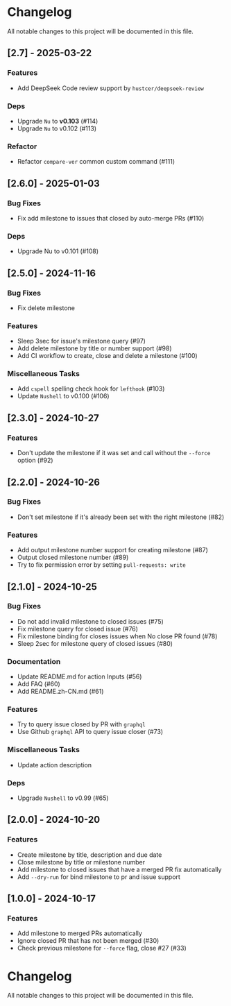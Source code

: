 # Changelog
All notable changes to this project will be documented in this file.

## [2.7] - 2025-03-22

### Features

- Add DeepSeek Code review support by `hustcer/deepseek-review`

### Deps

- Upgrade `Nu` to **v0.103** (#114)
- Upgrade `Nu` to v0.102 (#113)

### Refactor

- Refactor `compare-ver` common custom command (#111)

## [2.6.0] - 2025-01-03

### Bug Fixes

- Fix add milestone to issues that closed by auto-merge PRs (#110)

### Deps

- Upgrade Nu to v0.101 (#108)

## [2.5.0] - 2024-11-16

### Bug Fixes

- Fix delete milestone

### Features

- Sleep 3sec for issue's milestone query (#97)
- Add delete milestone by title or number support (#98)
- Add CI workflow to create, close and delete a milestone (#100)

### Miscellaneous Tasks

- Add `cspell` spelling check hook for `lefthook` (#103)
- Update `Nushell` to v0.100 (#106)

## [2.3.0] - 2024-10-27

### Features

- Don't update the milestone if it was set and call without the `--force` option (#92)

## [2.2.0] - 2024-10-26

### Bug Fixes

- Don't set milestone if it's already been set with the right milestone (#82)

### Features

- Add output milestone number support for creating milestone (#87)
- Output closed milestone number (#89)
- Try to fix permission error by setting `pull-requests: write`

## [2.1.0] - 2024-10-25

### Bug Fixes

- Do not add invalid milestone to closed issues (#75)
- Fix milestone query for closed issue (#76)
- Fix milestone binding for closes issues when No close PR found (#78)
- Sleep 2sec for milestone query of closed issues (#80)

### Documentation

- Update README.md for action Inputs (#56)
- Add FAQ (#60)
- Add README.zh-CN.md (#61)

### Features

- Try to query issue closed by PR with `graphql`
- Use Github `graphql` API to query issue closer (#73)

### Miscellaneous Tasks

- Update action description

### Deps

- Upgrade `Nushell` to v0.99 (#65)

## [2.0.0] - 2024-10-20

### Features

- Create milestone by title, description and due date
- Close milestone by title or milestone number
- Add milestone to closed issues that have a merged PR fix automatically
- Add `--dry-run` for bind milestone to pr and issue support

## [1.0.0] - 2024-10-17

### Features

- Add milestone to merged PRs automatically
- Ignore closed PR that has not been merged (#30)
- Check previous milestone for `--force` flag, close #27 (#33)

# Changelog
All notable changes to this project will be documented in this file.
